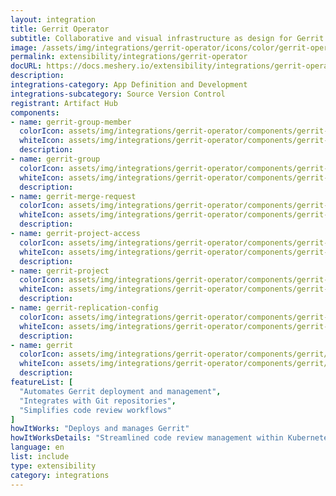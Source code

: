 ```yaml
---
layout: integration
title: Gerrit Operator
subtitle: Collaborative and visual infrastructure as design for Gerrit Operator
image: /assets/img/integrations/gerrit-operator/icons/color/gerrit-operator-color.svg
permalink: extensibility/integrations/gerrit-operator
docURL: https://docs.meshery.io/extensibility/integrations/gerrit-operator
description: 
integrations-category: App Definition and Development
integrations-subcategory: Source Version Control
registrant: Artifact Hub
components: 
- name: gerrit-group-member
  colorIcon: assets/img/integrations/gerrit-operator/components/gerrit-group-member/icons/color/gerrit-group-member-color.svg
  whiteIcon: assets/img/integrations/gerrit-operator/components/gerrit-group-member/icons/white/gerrit-group-member-white.svg
  description: 
- name: gerrit-group
  colorIcon: assets/img/integrations/gerrit-operator/components/gerrit-group/icons/color/gerrit-group-color.svg
  whiteIcon: assets/img/integrations/gerrit-operator/components/gerrit-group/icons/white/gerrit-group-white.svg
  description: 
- name: gerrit-merge-request
  colorIcon: assets/img/integrations/gerrit-operator/components/gerrit-merge-request/icons/color/gerrit-merge-request-color.svg
  whiteIcon: assets/img/integrations/gerrit-operator/components/gerrit-merge-request/icons/white/gerrit-merge-request-white.svg
  description: 
- name: gerrit-project-access
  colorIcon: assets/img/integrations/gerrit-operator/components/gerrit-project-access/icons/color/gerrit-project-access-color.svg
  whiteIcon: assets/img/integrations/gerrit-operator/components/gerrit-project-access/icons/white/gerrit-project-access-white.svg
  description: 
- name: gerrit-project
  colorIcon: assets/img/integrations/gerrit-operator/components/gerrit-project/icons/color/gerrit-project-color.svg
  whiteIcon: assets/img/integrations/gerrit-operator/components/gerrit-project/icons/white/gerrit-project-white.svg
  description: 
- name: gerrit-replication-config
  colorIcon: assets/img/integrations/gerrit-operator/components/gerrit-replication-config/icons/color/gerrit-replication-config-color.svg
  whiteIcon: assets/img/integrations/gerrit-operator/components/gerrit-replication-config/icons/white/gerrit-replication-config-white.svg
  description: 
- name: gerrit
  colorIcon: assets/img/integrations/gerrit-operator/components/gerrit/icons/color/gerrit-color.svg
  whiteIcon: assets/img/integrations/gerrit-operator/components/gerrit/icons/white/gerrit-white.svg
  description: 
featureList: [
  "Automates Gerrit deployment and management",
  "Integrates with Git repositories",
  "Simplifies code review workflows"
]
howItWorks: "Deploys and manages Gerrit"
howItWorksDetails: "Streamlined code review management within Kubernetes"
language: en
list: include
type: extensibility
category: integrations
---
```

